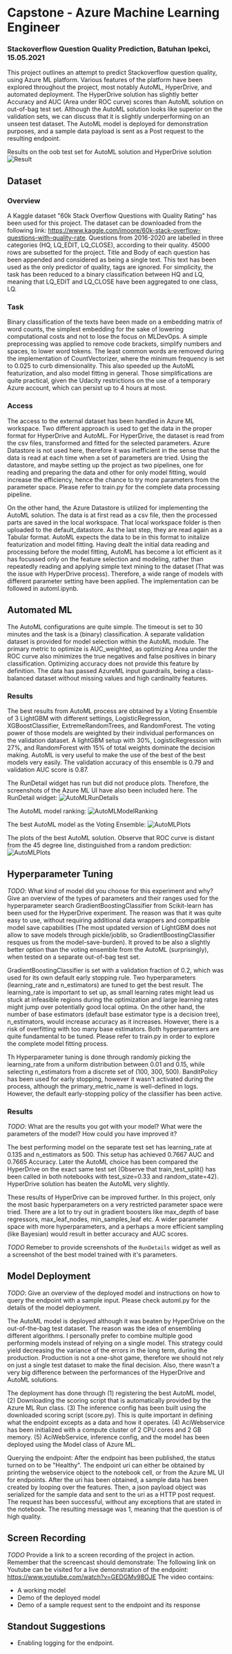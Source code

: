 # Capstone - Azure Machine Learning Engineer
### Stackoverflow Question Quality Prediction, Batuhan Ipekci, 15.05.2021

This project outlines an attempt to predict Stackoverflow question quality, using Azure ML platform. Various features of the platform have been explored throughout the project, most notably AutoML, HyperDrive, and automated deployment. The HyperDrive solution has slightly better Accuracy and AUC (Area under ROC curve) scores than AutoML solution on out-of-bag test set. Although the AutoML solution looks like superior on the validation sets, we can discuss that it is slightly underperforming on an unseen test dataset. The AutoML model is deployed for demonstration purposes, and a sample data payload is sent as a Post request to the resulting endpoint.

Results on the oob test set for AutoML solution and HyperDrive solution
![Result](Screenshots/ss000_results.png)

## Dataset

### Overview
A Kaggle dataset "60k Stack Overflow Questions with Quality Rating" has been used for this project. The dataset can be downloaded from the following link:
https://www.kaggle.com/imoore/60k-stack-overflow-questions-with-quality-rate. Questions from 2016-2020 are labelled in three categories (HQ, LQ_EDIT, LQ_CLOSE), according to their quality. 45000 rows are subsetted for the project. Title and Body of each question has been appended and considered as being a single text. This text has been used as the only predictor of quality, tags are ignored. For simplicity, the task has been reduced to a binary classification between HQ and LQ, meaning that LQ_EDIT and LQ_CLOSE have been aggregated to one class, LQ.

### Task
Binary classification of the texts have been made on a embedding matrix of word counts, the simplest embedding for the sake of lowering computational costs and not to lose the focus on MLDevOps. A simple preprocessing was applied to remove code brackets, simplify numbers and spaces, to lower word tokens. The least common words are removed during the implementation of CountVectorizer, where the minimum frequency is set to 0.025 to curb dimensionality. This also speeded up the AutoML featurization, and also model fitting in general. Those simplifications are quite practical, given the Udacity restrictions on the use of a temporary Azure account, which can persist up to 4 hours at most.

### Access
The access to the external dataset has been handled in Azure ML workspace. Two different approach is used to get the data in the proper format for HyperDrive and AutoML. For HyperDrive, the dataset is read from the csv files, transformed and fitted for the selected parameters. Azure Datastore is not used here, therefore it was inefficient in the sense that the data is read at each time when a set of parameters are tried. Using the datastore, and maybe setting up the project as two pipelines, one for reading and preparing the data and other for only model fitting, would increase the efficiency, hence the chance to try more parameters from the parameter space. Please refer to train.py for the complete data processing pipeline.

On the other hand, the Azure Datastore is utilized for implementing the AutoML solution. The data is at first read as a csv file, then the processed parts are saved in the local workspace. That local workspace folder is then uploaded to the default_datastore. As the last step, they are read again as a Tabular format. AutoML expects the data to be in this format to initalize featurization and model fitting. Having dealt the initial data reading and processing before the model fitting, AutoML has become a lot efficient as it has focussed only on the feature selection and modeling, rather than repeatedly reading and applying simple text mining to the dataset (That was the issue with HyperDrive process). Therefore, a wide range of models with different parameter setting have been applied. The implementation can be followed in automl.ipynb.


## Automated ML
The AutoML configurations are quite simple. The timeout is set to 30 minutes and the task is a (binary) classification. A separate validation dataset is provided for model selection within the AutoML module. The primary metric to optimize is AUC_weighted, as optimizing Area under the ROC curve also minimizes the true negatives and false positives in binary classification. Optimizing accuracy does not provide this feature by definition. The data has passed AzureML input guardrails, being a class-balanced dataset without missing values and high cardinality features.

### Results
The best results from AutoML process are obtained by a Voting Ensemble of 3 LightGBM with different settings, LogisticRegression, XGBoostClassifier, ExtremeRandomTrees, and RandomForest. The voting power of those models are weighted by their individual performances on the validation dataset. A lightGBM setup with 30%, LogisticRegression with 27%, and RandomForest with 15% of total weights dominate the decision making. AutoML is very useful to make the use of the best of the best models very easily. The validation accuracy of this ensemble is 0.79 and validation AUC score is 0.87.

The RunDetail widget has run but did not produce plots. Therefore, the screenshots of the Azure ML UI have also been included here.
The RunDetail widget:
![AutoMLRunDetails](Screenshots/ss009_automlrundetails.png)

The AutoML model ranking:
![AutoMLModelRanking](Screenshots/ss005_automodels.png)

The best AutoML model as the Voting Ensemble:
![AutoMLPlots](Screenshots/ss010_automlwinneralgo.png)

The plots of the best AutoML solution. Observe that ROC curve is distant from the 45 degree line, distinguished from a random prediction:
![AutoMLPlots](Screenshots/ss006_autoplots.png)

## Hyperparameter Tuning
*TODO*: What kind of model did you choose for this experiment and why? Give an overview of the types of parameters and their ranges used for the hyperparameter search
GradientBoostingClassifier from Scikit-learn has been used for the HyperDrive experiment. The reason was that it was quite easy to use, without requiring additional data wrappers and compatible model save capabilities (The most updated version of LightGBM does not allow to save models through pickle/joblib, so GradientBoostingClassifier resques us from the model-save-burden). It proved to be also a slightly better option than the voting ensemble from the AutoML (surprisingly), when tested on a separate out-of-bag test set. 

GradientBoostingClassifier is set with a validation fraction of 0.2, which was used for its own default early stopping rule. Two hyperparameters (learning_rate and n_estimators) are tuned to get the best result. The learning_rate is important to set up, as small learning rates might lead us stuck at infeasible regions during the optimization and large learning rates might jump over potentially good local optima. On the other hand, the number of base estimators (default base estimator type is a decision tree), n_estimators, would increase accuracy as it increases. However, there is a risk of overfitting with too many base estimators. Both hyperparamters are quite fundamental to be tuned. Please refer to train.py in order to explore the complete model fitting process.

Th Hyperparameter tuning is done through randomly picking the learning_rate from a uniform distribution between 0.01 and 0.15, while selecting n_estimators from a discrete set of (100, 300, 500). BanditPolicy has been used for early stopping, however it wasn't activated during the process, although the primary_metric_name is well-defined in logs. However, the default early-stopping policy of the classifier has been active.


### Results
*TODO*: What are the results you got with your model? What were the parameters of the model? How could you have improved it?

The best performing model on the separate test set has learning_rate at 0.135 and n_estimators as 500. This setup has achieved 0.7667 AUC and 0.7665 Accuracy.
Later the AutoML choice has been compared the HyperDrive on the exact same test set (Observe that train_test_split() has been called in both notebooks with test_size=0.33 and random_state=42). HyperDrive solution has beaten the AutoML very slightly.

These results of HyperDrive can be improved further. In this project, only the most basic hyperparameters on a very restricted parameter space were tried. There are a lot to try out in gradient boosters like max_depth of base regressors, max_leaf_nodes, min_samples_leaf etc. A wider parameter space with more hyperparameters, and a perhaps a more efficient sampling (like Bayesian) would result in better accuracy and AUC scores.


*TODO* Remeber to provide screenshots of the `RunDetails` widget as well as a screenshot of the best model trained with it's parameters.

## Model Deployment
*TODO*: Give an overview of the deployed model and instructions on how to query the endpoint with a sample input.
Please check automl.py for the details of the model deployment.

The AutoML model is deployed although it was beaten by HyperDrive on the out-of-the-bag test dataset. The reason was the idea of ensembling different algorithms. I personally prefer to combine multiple good performing models instead of relying on a single model. This strategy could yield decreasing the variance of the errors in the long term, during the production. Production is not a one-shot game, therefore we should not rely on just a single test dataset to make the final decision. Also, there wasn't a very big difference between the performances of the HyperDrive and AutoML solutions.

The deployment has done through (1) registering the best AutoML model, (2) Downloading the scoring script that is automatically provided by the Azure ML Run class. (3) The inference config has been built using the downloaded scoring script (score.py). This is quite important in defining what the endpoint excepts as a data and how it operates. (4) AciWebservice has been initialized with a compute cluster of 2 CPU cores and 2 GB memory. (5) AciWebService, inference config, and the model has been deployed using the Model class of Azure ML.

Querying the endpoint: After the endpoint has been published, the status turned on to be "Healthy". The endpoint uri can either be obtained by printing the webservice object to the notebook cell, or from the Azure ML UI for endpoints. After the uri has been obtained, a sample data has been created by looping over the features. Then, a json payload object was serialized for the sample data and sent to the uri as a HTTP post request. The request has been successful, without any exceptions that are stated in the notebook. The resulting message was 1, meaning that the question is of high quality. 

## Screen Recording
*TODO* Provide a link to a screen recording of the project in action. Remember that the screencast should demonstrate:
The following link on Youtube can be visited for a live demonstration of the endpoint:
https://www.youtube.com/watch?v=GEDGMv98OJE
The video contains:
- A working model
- Demo of the deployed  model
- Demo of a sample request sent to the endpoint and its response

## Standout Suggestions
* Enabling logging for the endpoint.

